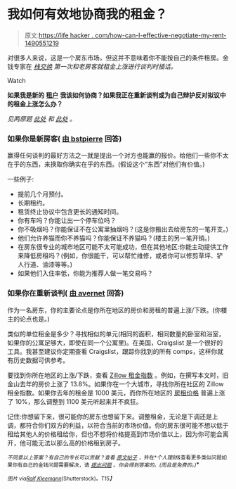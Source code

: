 # 我如何有效地协商我的租金？

> 原文:[https://life hacker . com/how-can-I-effective-negotiate-my-rent-1490551219](https://lifehacker.com/how-can-i-effectively-negotiate-my-rent-1490551219)

对很多人来说，这是一个房东市场，但这并不意味着你不能按自己的条件租房。金钱专家在 [*栈交换*](http://money.stackexchange.com/?utm_source=lifehacker&utm_medium=syndication&utm_campaign=crowdhacker&utm_content=money-98) *第一次和老房客就租金上涨进行谈判时插话。*

Watch

**如果我是新的** [**租户**](https://lifehacker.com/what-do-i-need-to-look-out-for-in-an-apartment-landlord-5850768) **我该如何协商？如果我正在重新谈判或为自己辩护反对拟议中的租金上涨怎么办？**

*见两原题* [*此处*](http://money.stackexchange.com/q/2911/1232?utm_source=lifehacker&utm_medium=syndication&utm_campaign=crowdhacker&utm_content=money-98) *和* [*此处*](http://money.stackexchange.com/q/22873/2792?utm_source=lifehacker&utm_medium=syndication&utm_campaign=crowdhacker&utm_content=money-98) *。*

### 如果你是新房客( [由 bstpierre](http://money.stackexchange.com/a/2943/855?utm_source=lifehacker&utm_medium=syndication&utm_campaign=crowdhacker&utm_content=money-98) 回答)

赢得任何谈判的最好方法之一就是提出一个对方也能赢的报价。给他们一些你不太在乎的东西，来换取你确实在乎的东西。(假设这个“东西”对他们有价值。)

一些例子:

*   提前几个月预付。
*   长期租约。
*   租赁终止协议中包含更长的通知时间。
*   你有车吗？你能让出一个停车位吗？
*   你不吸烟吗？你能保证不在公寓里抽烟吗？(这是你搬出去给房东的一笔开支。)
*   他们允许养猫而你不养猫吗？你能保证不养猫吗？(楼主的另一笔开销。)
*   在房东很专业的城市地区可能不太可能成功，但在其他地区:你能主动提供工作来降低房租吗？(例如，你很能干，可以帮忙维修，或者你可以修剪草坪、铲人行道、油漆等等。)
*   如果他们入住率低，你能为推荐人做一笔交易吗？

### 如果你在重新谈判( [由 avernet](http://money.stackexchange.com/a/22899/5795?utm_source=lifehacker&utm_medium=syndication&utm_campaign=crowdhacker&utm_content=money-98) 回答)

作为一名房东，你的主要论点是你所在地区的房价和房租的普遍上涨/下跌。(你楼主的论点也是。)

类似的单位租金是多少？寻找相似的单元(相同的面积，相同数量的卧室和浴室，如果你的公寓足够大，即使在同一个公寓里)。在美国，Craigslist 是一个很好的工具。我甚至建议你定期查看 Craigslist，跟踪你找到的所有 comps，这样你就有历史数据可供参考。

要找到你所在地区的上涨/下跌，查看 [Zillow 租金指数](http://www.zillow.com/local-info/CA-San-Francisco-home-value/r_20330/#metric=mt=50&dt=1&tp=4&rt=8&r=20330%252C274552%252C268020%252C268150&el=0) 。例如，在撰写本文时，旧金山去年的房价上涨了 13.8%。如果你在一个大城市，寻找你所在社区的 Zillow 租金指数。如果你去年的租金是 1000 美元，而你所在地区的 [房租价格](https://lifehacker.com/save-the-most-money-when-renting-an-apartment-by-moving-1308719729) 普遍上涨了 10%，那么调整到 1100 美元听起来并不疯狂。

记住:你想留下来，很可能你的房东也想留下来。调整租金，无论是下调还是上调，都符合你们双方的利益，以符合当前的市场价值。你的房东很可能不想以低于租给其他人的价格租给你，但也不想将价格提高到市场价值以上，因为你可能会离开，他可能无法以那么高的价格租到房子。

<small>*不同意以上答案？有自己的专长可以贡献？查看*</small> [<small>*原文*</small>](http://money.stackexchange.com/q/2911/1232?utm_source=lifehacker&utm_medium=syndication&utm_campaign=crowdhacker&utm_content=money-98)<small></small>*[<small>*帖子*</small>](http://money.stackexchange.com/q/22873/2792?utm_source=lifehacker&utm_medium=syndication&utm_campaign=crowdhacker&utm_content=money-98) <small>*，并在*</small><small>*个人理财&*</small><small>查看更多类似问题如果你有自己的金钱问题需要解决，请</small> [<small>*提出问题*</small>](http://money.stackexchange.com/questions/ask?utm_source=lifehacker&utm_medium=syndication&utm_campaign=crowdhacker&utm_content=money-98) <small>*。你会得到答案的。(而且是免费的。)*</small>*

*<small>*图片 via*</small>[<small>*Ralf Kleemann*</small>](http://www.shutterstock.com/gallery-858304p1.html)<small>*(Shutterstock)。*T15】</small>*